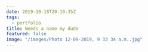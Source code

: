 ```yaml
---
date: 2019-10-18T20:10:35Z
tags:
  - portfolio
title: Needs a name my dude
featured: false
image: "/images/Photo 12-09-2019, 9 33 34 a.m..jpg"
---
```


